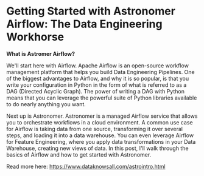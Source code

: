 # Getting Started with Astronomer Airflow: The Data Engineering Workhorse

**What is Astromer Airflow?**

We'll start here with Airflow. Apache Airflow is an open-source workflow management platform that helps you build Data Engineering Pipelines. One of the biggest advantages to Airflow, and why it is so popular, is that you write your configuration in Python in the form of what is referred to as a DAG (Directed Acyclic Graph). The power of writing a DAG with Python means that you can leverage the powerful suite of Python libraries available to do nearly anything you want.

Next up is Astronomer. Astronomer is a managed Airflow service that allows you to orchestrate workflows in a cloud environment. A common use case for Airflow is taking data from one source, transforming it over several steps, and loading it into a data warehouse. You can even leverage Airflow for Feature Engineering, where you apply data transformations in your Data Warehouse, creating new views of data. In this post, I'll walk through the basics of Airflow and how to get started with Astronomer.

Read more here: https://www.dataknowsall.com/astrointro.html
